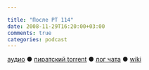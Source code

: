 ```yaml
---

title: "После РТ 114"
date: 2008-11-29T16:20:00+03:00
comments: true
categories: podcast
---
```

[аудио](http://cdn.radio-t.com/rt114post.mp3) ● [пиратский torrent](http://pirates.radio-t.com/torrents/rt114post.mp3.torrent) ● [лог чата](http://chat.radio-t.com/logs/radio-t-114.html) ● [wiki](http://wiki.radio-t.com/%D0%9F%D0%BE%D1%81%D0%BB%D0%B5_%D0%A0%D0%A2_114)<audio src="http://cdn.radio-t.com/rt114post.mp3" preload="none">
